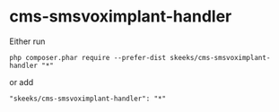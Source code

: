 # cms-smsvoximplant-handler

Either run

```
php composer.phar require --prefer-dist skeeks/cms-smsvoximplant-handler "*"
```

or add

```
"skeeks/cms-smsvoximplant-handler": "*"
```
